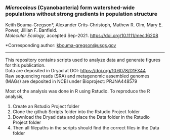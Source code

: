 ### <i>Microcoleus</i> (Cyanobacteria) form watershed-wide populations without strong gradients in population structure
Keith Bouma-Gregson*, Alexander Crits-Christoph, Mathew R. Olm, Mary E. Power, Jillian F. Banfield.  
<i>Molecular Ecology</i>, accepted Sep-2021.
https://doi.org/10.1111/mec.16208

*Corresponding author: kbouma-gregson@usgs.gov
________________________________________________________________________________________________

This repository contains scripts used to analyze data and generate figures for this publication.  
Data are deposited in Dryad at DOI: https://doi.org/10.6078/D1FX44  
Raw sequencing reads (SRA) and metagenomic assembled genomes (MAGs) are deposited in NCBI under Bioproject: PRJNA448579  

Most of the analysis was done in R using Rstudio. To reproduce the R analysis, 
1) Create an Rstudio Project folder
2) Clone the github Scripts folder into the Rstudio Project folder
3) Download the Dryad data and place the Data folder in the Rstudio Project folder
4) Then all filepaths in the scripts should find the correct files in the Data folder
